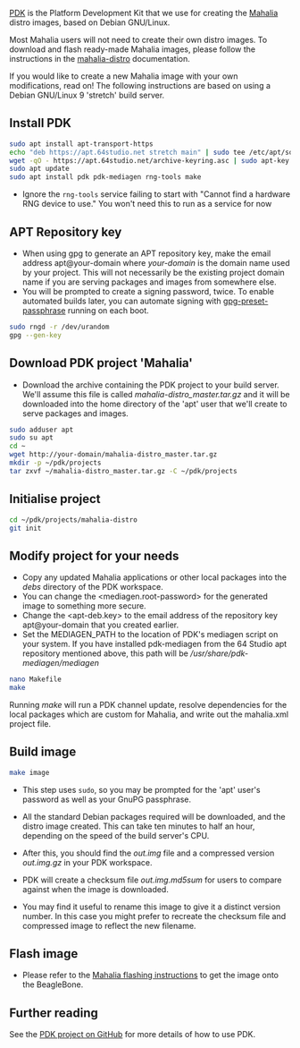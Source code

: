 [PDK](https://github.com/64studio/pdk) is the Platform Development Kit that we use for creating the [Mahalia](https://github.com/mahalia-bone/) distro images, based on Debian GNU/Linux.

Most Mahalia users will not need to create their own distro images. To download and flash ready-made Mahalia images, please follow the instructions in the [mahalia-distro](https://github.com/mahalia-bone/mahalia-utils/blob/master/docs/mahalia-distro.md) documentation.

If you would like to create a new Mahalia image with your own modifications, read on! The following instructions are based on using a Debian GNU/Linux 9 'stretch' build server.

## Install PDK

```bash
sudo apt install apt-transport-https
echo "deb https://apt.64studio.net stretch main" | sudo tee /etc/apt/sources.list.d/64studio.list
wget -qO - https://apt.64studio.net/archive-keyring.asc | sudo apt-key add -
sudo apt update
sudo apt install pdk pdk-mediagen rng-tools make
```
- Ignore the `rng-tools` service failing to start with "Cannot find a hardware RNG device to use." You won't need this to run as a service for now

## APT Repository key

- When using gpg to generate an APT repository key, make the email address apt@your-domain where _your-domain_ is the domain name used by your project. This will not necessarily be the existing project domain name if you are serving packages and images from somewhere else.
- You will be prompted to create a signing password, twice. To enable automated builds later, you can automate signing with [gpg-preset-passphrase](https://www.gnupg.org/documentation/manuals/gnupg/gpg_002dpreset_002dpassphrase.html) running on each boot.

```bash
sudo rngd -r /dev/urandom
gpg --gen-key
```

## Download PDK project 'Mahalia'

- Download the archive containing the PDK project to your build server. We'll assume this file is called _mahalia-distro_master.tar.gz_ and it will be downloaded into the home directory of the 'apt' user that we'll create to serve packages and images.

```bash
sudo adduser apt
sudo su apt
cd ~
wget http://your-domain/mahalia-distro_master.tar.gz
mkdir -p ~/pdk/projects
tar zxvf ~/mahalia-distro_master.tar.gz -C ~/pdk/projects
```

## Initialise project

```bash
cd ~/pdk/projects/mahalia-distro
git init
```

## Modify project for your needs

- Copy any updated Mahalia applications or other local packages into the _debs_ directory of the PDK workspace.
- You can change the \<mediagen.root-password\> for the generated image to something more secure.
- Change the \<apt-deb.key\> to the email address of the repository key apt@your-domain that you created earlier.
- Set the MEDIAGEN_PATH to the location of PDK's mediagen script on your system. If you have installed pdk-mediagen from the 64 Studio apt repository mentioned above, this path will be _/usr/share/pdk-mediagen/mediagen_

```bash
nano Makefile
make
```
Running _make_ will run a PDK channel update, resolve dependencies for the local packages which are custom for Mahalia, and write out the mahalia.xml project file.


## Build image

```bash
make image
```
- This step uses `sudo`, so you may be prompted for the 'apt' user's password as well as your GnuPG passphrase.

- All the standard Debian packages required will be downloaded, and the distro image created. This can take ten minutes to half an hour, depending on the speed of the build server's CPU. 

- After this, you should find the _out.img_ file and a compressed version _out.img.gz_ in your PDK workspace.

- PDK will create a checksum file _out.img.md5sum_ for users to compare against when the image is downloaded. 

- You may find it useful to rename this image to give it a distinct version number. In this case you might prefer to recreate the checksum file and compressed image to reflect the new filename.


## Flash image

- Please refer to the [Mahalia flashing instructions](https://github.com/mahalia-bone/mahalia-utils/blob/master/docs/mahalia-distro.md) to get the image onto the BeagleBone.


## Further reading

See the [PDK project on GitHub](https://github.com/64studio/pdk) for more details of how to use PDK.
